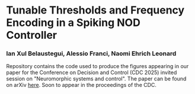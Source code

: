 # Tunable Thresholds and Frequency Encoding in a Spiking NOD Controller
### Ian Xul Belaustegui, Alessio Franci, Naomi Ehrich Leonard
Repository contains the code used to produce the figures appearing in our paper for the Conference on Decision and Control (CDC 2025) invited session on "Neuromorphic systems and control". The paper can be found on arXiv [here](https://arxiv.org/abs/2504.01878). Soon to appear in the proceedings of the CDC.  
